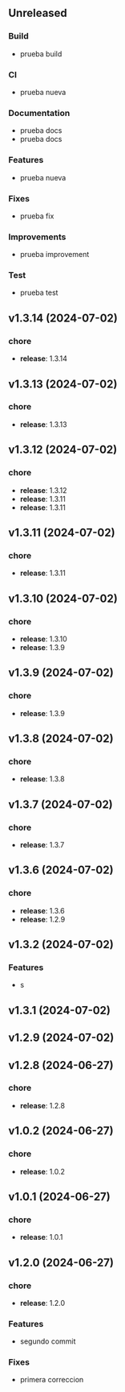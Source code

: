 ## Unreleased

### Build

- prueba build

### CI

- prueba nueva

### Documentation

- prueba docs
- prueba docs

### Features

- prueba nueva

### Fixes

- prueba fix

### Improvements

- prueba improvement

### Test

- prueba test

## v1.3.14 (2024-07-02)

### chore

- **release**: 1.3.14

## v1.3.13 (2024-07-02)

### chore

- **release**: 1.3.13

## v1.3.12 (2024-07-02)

### chore

- **release**: 1.3.12
- **release**: 1.3.11
- **release**: 1.3.11

## v1.3.11 (2024-07-02)

### chore

- **release**: 1.3.11

## v1.3.10 (2024-07-02)

### chore

- **release**: 1.3.10
- **release**: 1.3.9

## v1.3.9 (2024-07-02)

### chore

- **release**: 1.3.9

## v1.3.8 (2024-07-02)

### chore

- **release**: 1.3.8

## v1.3.7 (2024-07-02)

### chore

- **release**: 1.3.7

## v1.3.6 (2024-07-02)

### chore

- **release**: 1.3.6
- **release**: 1.2.9

## v1.3.2 (2024-07-02)

### Features

- s

## v1.3.1 (2024-07-02)

## v1.2.9 (2024-07-02)

## v1.2.8 (2024-06-27)

### chore

- **release**: 1.2.8

## v1.0.2 (2024-06-27)

### chore

- **release**: 1.0.2

## v1.0.1 (2024-06-27)

### chore

- **release**: 1.0.1

## v1.2.0 (2024-06-27)

### chore

- **release**: 1.2.0

### Features

- segundo commit

### Fixes

- primera correccion
